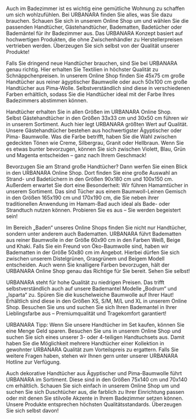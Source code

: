 Auch im Badezimmer ist es wichtig eine gemütliche Wohnung zu schaffen um sich wohlzufühlen. Bei URBANARA finden Sie alles, was Sie dazu brauchen. Schauen Sie sich in unserem Online Shop um und wählen Sie die passenden Handtücher, Gästehandtücher, Badematten, Badetücher oder Bademäntel für ihr Badezimmer aus. Das URBANARA Konzept basiert auf hochwertigen Produkten, die ohne Zwischenhändler zu Herstellerpreisen vertrieben werden. Überzeugen Sie sich selbst von der Qualität unserer Produkte!

Falls Sie dringend neue Handtücher brauchen, sind Sie bei URBANARA genau richtig. Hier erhalten Sie Textilien in höchster Qualität zu Schnäppchenpreisen. In unserem Online Shop finden Sie 45x75 cm große Handtücher aus reiner ägyptischer Baumwolle oder auch 50x100 cm große Handtücher aus Pima-Wolle. Selbstverständlich sind diese in verschiedenen Farben erhältlich, sodass Sie die Handtücher ideal mit der Farbe Ihres Badezimmers abstimmen können.

Handtücher erhalten Sie in allen Größen im URBANARA Online Shop. Selbst Gästehandtücher in den Größen 33x33 cm und 30x50 cm führen wir in unserem Sortiment. Auch hier legt URBANARA größten Wert auf Qualität. Unsere Gästehandtücher bestehen aus hochwertigster Ägyptischer oder Pima- Baumwolle. Was die Farbe betrifft, haben Sie die Wahl zwischen gedeckten Tönen wie Creme, Silbergrau, Granit oder Hellbraun. Wenn Sie es etwas bunter bevorzugen, können Sie sich zwischen Violett, Blau, Grün und Magenta entscheiden – ganz nach Ihrem Geschmack!

Bevorzugen Sie am Strand große Handtücher? Dann werfen Sie einen Blick in den URBANARA Online Shop. Dort finden Sie eine große Auswahl an Strand- und Badetüchern in den Größen 90x180 cm und 100x150 cm. Außerdem erwartet Sie dort eine Besonderheit: Wir führen Hamamtücher in unserem Sortiment. Das sind Tücher aus einem Baumwoll-Leinen Gemisch in den Größen 165x190 cm und 170x190 cm, die Sie neben ihrer traditionellen Anwendung im Hamam-Bad auch ideal als Bade- oder Strandtuch nutzen können. Probieren Sie es aus – Sie werden begeistert sein!

Im Bereich „Baden“ unseres Online Shops finden Sie nicht nur Handtücher, sondern unter anderem auch Badematten. URBANARA führt Badematten aus reiner Baumwolle in der Größe 60x90 cm in den Farben Weiß, Beige und Khaki. Falls Sie ein Freund von Öko-Baumwolle sind, haben wir Badematten in der Größe 50x80 cm im Angebot. Hierbei dürfen Sie sich zwischen unserem Distelgrünen, Grasgrünem und Beigem Modell entscheiden. Auch wenn Sie knalligere Farben bevorzugen, hält der URBANARA Online Shop genau das Richtige für Sie bereit. Sehen Sie selbst!

URBANARA steht für hohe Qualität zu niedrigen Preisen. Das trifft selbstverständlich auch auf unsere Bademantel Modelle „Bodrum“ und „Isparta“ zu. Spüren Sie die kuschelweiche Baumwolle auf Ihrer Haut! Erhältlich sind diese in den Größen XS, S/M, M/L und XL in unserem Online Shop. Besuchen Sie uns und suchen Sie sich Ihren Bademantel in Ihrer Lieblingsfarbe aus – Premiumqualität und Tragekomfort garantiert!

URBANARA Tipp: Wenn Sie unsere Handtücher im Set kaufen, können Sie eine Menge Geld sparen. Besuchen Sie uns in unserem Online Shop und suchen Sie sich eines unserer 3- oder 4-teiligen Handtuchsets aus. Damit haben Sie die Möglichkeit mehrere Handtücher einer Kollektion in gewohnter URBANARA Qualität zum Vorteilspreis zu ergattern. Falls Sie weitere Fragen haben, stehen wir Ihnen gern unter unserer URBANARA Hotline zur Verfügung.

Auch dekorative Handtücher aus Ägyptischer und Pima-Baumwolle führt URBANARA im Sortiment. Diese sind in den Größen 75x140 cm und 70x140 cm erhältlich. Schauen Sie sich einfach in unserem Online Shop um und suchen Sie sich Duschtücher aus, die farblich zu Ihrer Einrichtung passen oder mit denen Sie stilvolle Akzente in Ihrem Badezimmer setzen können. Unsere Produkte entsprechen höchsten Qualitätsstandards. Überzeugen Sie sich selbst davon!
